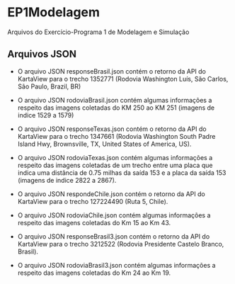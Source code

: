 # EP1Modelagem

Arquivos do Exercício-Programa 1 de Modelagem e Simulação

## Arquivos JSON
- O arquivo JSON responseBrasil.json contém o retorno da API do KartaView para o trecho 1352771 (Rodovia Washington Luís, São Carlos, São Paulo, Brazil, BR)

- O arquivo JSON rodoviaBrasil.json contém algumas informações a respeito das imagens coletadas do KM 250 ao KM 251 (imagens de indice 1529 a 1579) 

- O arquivo JSON responseTexas.json contém o retorno da API do KartaView para o trecho 1347661 (Rodovia Washington South Padre Island Hwy, Brownsville, TX, United States of America, US).

- O arquivo JSON rodoviaTexas.json contém algumas informações a respeito das imagens coletadas de um trecho entre uma placa que indica uma distância de 0.75 milhas da saída 153 e a placa da saída 153 (imagens de indice 2822 a 2867).

- O arquivo JSON respondeChile.json contém o retorno da API do KartaView para o trecho 127224490 (Ruta 5, Chile).

- O arquivo JSON rodoviaChile.json contém algumas informações a respeito das imagens coletadas do Km 15 ao Km 43.

- O arquivo JSON responseBrasil3.json contém o retorno da API do KartaView para o trecho 3212522 (Rodovia Presidente Castelo Branco, Brasil).

- O arquivo JSON rodoviaBrasil3.json contém algumas informações a respeito das imagens coletadas do Km 24 ao Km 19.
